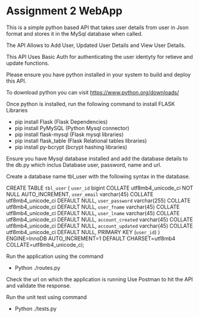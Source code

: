 # Assignment 2 WebApp
This is a simple python based API that takes user details from user in Json format and stores it in the MySql database when called.

The API Allows to Add User, Updated User Details and View User Details.

This API Uses Basic Auth for authenticating the user identyty for retieve and update functions.


Please ensure you have python installed in your system to build and deploy this API.

To download python you can visit  https://www.python.org/downloads/ 

Once python is installed, run the following command to install FLASK Libraries
- pip install Flask  (Flask Dependencies)
- pip install PyMySQL (Python Mysql connector)
- pip install flask-mysql (Flask mysql libraries)
- pip install flask_table (Flask Relational tables libraries)
- pip install py-bcrypt (bcrypt hashing libraries)

Ensure you have Mysql database installed and add the database details to the db.py which inclus Database user, password, name and url.

Create a database name tbl_user with the following syntax in the database.

CREATE TABLE `tbl_user` (
  `user_id` bigint COLLATE utf8mb4_unicode_ci NOT NULL AUTO_INCREMENT,
  `user_email` varchar(45) COLLATE utf8mb4_unicode_ci DEFAULT NULL,
  `user_password` varchar(255) COLLATE utf8mb4_unicode_ci DEFAULT NULL,
  `user_fname` varchar(45) COLLATE utf8mb4_unicode_ci DEFAULT NULL,
  `user_lname` varchar(45) COLLATE utf8mb4_unicode_ci DEFAULT NULL,
  `account_created` varchar(45) COLLATE utf8mb4_unicode_ci DEFAULT NULL,
  `account_updated` varchar(45) COLLATE utf8mb4_unicode_ci DEFAULT NULL,
  PRIMARY KEY (`user_id`)
) ENGINE=InnoDB AUTO_INCREMENT=1 DEFAULT CHARSET=utf8mb4 COLLATE=utf8mb4_unicode_ci;

Run the application using the command
- Python ./routes.py

Check the url on which the application is running
Use Postman to hit the API and validate the response. 
 
Run the unit test using command

- Python ./tests.py



